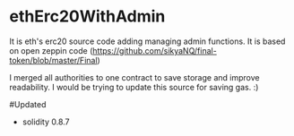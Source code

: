 # ethErc20WithAdmin

It is eth's erc20 source code adding managing admin functions.
It is based on open zeppin code 
(https://github.com/sikyaNQ/final-token/blob/master/Final)

I merged all authorities to one contract to save storage and improve readability.
I would be trying to update this source for saving gas. :)

#Updated
 - solidity 0.8.7
